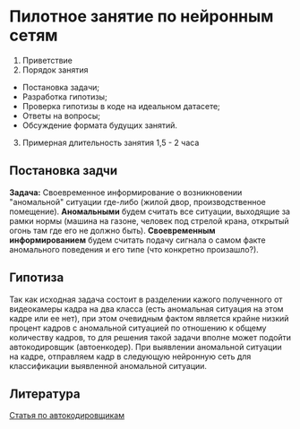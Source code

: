 # Пилотное занятие по нейронным сетям

1) Приветствие
2) Порядок занятия
- Постановка задачи;
- Разработка гипотизы;
- Проверка гипотизы в коде на идеальном датасете;
- Ответы на вопросы;
- Обсуждение формата будущих занятий.
3) Примерная длительность занятия 1,5 - 2 часа

## Постановка задчи
**Задача:**
Своевременное информирование о возникновении "аномальной" ситуации где-либо (жилой двор, производственное помещение).
**Аномальными** будем считать все ситуации, выходящие за рамки нормы (машина на газоне, человек под стрелой крана, открытый огонь там где его не должно быть).
**Своевременным информированием** будем считать подачу сигнала о самом факте аномального поведения и его типе (что конкретно произашло?).

## Гипотиза
Так как исходная задача состоит в разделении кажого полученного от видеокамеры кадра на два класса (есть аномальная ситуация на этом кадре или ее нет), при этом очевидным фактом является крайне низкий процент кадров с аномальной ситуацией по отношению к общему количеству кадров, то для решения такой задачи вполне может подойти автокодировщик (автоенкодер). При выявлении аномальной ситуации на кадре, отправляем кадр в следующую нейронную сеть для классификации выявленной аномальной ситуации.

## Литература
[Статья по автокодировщикам](https://habr.com/ru/post/331382/)
